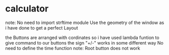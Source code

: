 # calculator

note: No need to import strftime module
Use the geometry of the window as i have done to get a perfect Layout

the Buttons are arranged with cordinates so i have used lambda funtion to give command to our buttons
the sign "+/-" works in some different way 
No need to define the time function
note: Root button does not work
